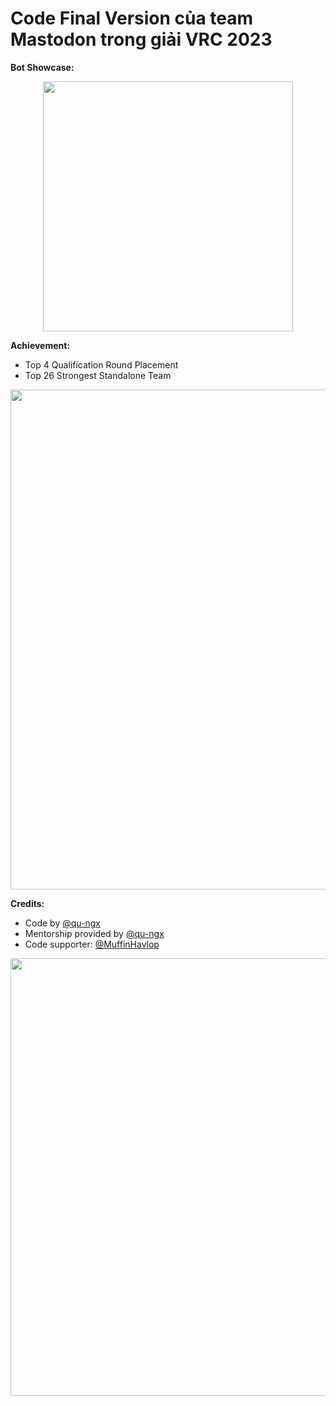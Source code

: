 # Code Final Version của team Mastodon trong giải VRC 2023

**Bot Showcase:**

<p align="center">
<img src="https://github.com/codexcelsior/VRC2023_Mastodon_Final/assets/91497379/37b48918-e7e7-41e3-94e1-8d1b03e92cf1" width="400" height="400" />
</p>

**Achievement:**
+ Top 4 Qualification Round Placement
+ Top 26 Strongest Standalone Team

<p align="center">
<img src="https://github.com/codexcelsior/VRC2023_Mastodon_Final/assets/91497379/5757a509-773f-485a-a2b3-aa1b0801ecf8" width="800" height="800" />
</p>

**Credits:**
+ Code by [@qu-ngx](https://github.com/qu-ngx)
+ Mentorship provided by [@qu-ngx](https://github.com/qu-ngx)
+ Code supporter: [@MuffinHavlop](https://github.com/MuffinHavlop) 

<p align="center">
<img src="https://github.com/codexcelsior/VRC2023_Mastodon_Final/assets/91497379/4e78cbab-62b4-4d5c-818b-a8b9f3d0e033" width="550" height="700" />
</p>

